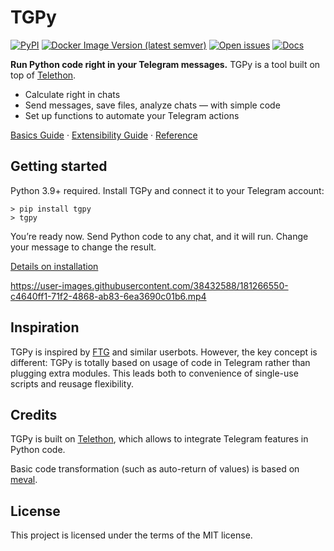 # TGPy

[![PyPI](https://img.shields.io/pypi/v/tgpy)](https://pypi.org/project/tgpy/)
[![Docker Image Version (latest semver)](https://img.shields.io/docker/v/tgpy/tgpy?label=docker&sort=semver)](https://hub.docker.com/r/tgpy/tgpy)
[![Open issues](https://img.shields.io/github/issues-raw/tm-a-t/TGPy)](https://github.com/tm-a-t/TGPy/issues)
[![Docs](https://img.shields.io/website?label=docs&url=https%3A%2F%2Ftgpy.tmat.me)](https://tgpy.tmat.me/)
<!-- ![PyPI - Downloads](https://img.shields.io/pypi/dm/tgpy) -->

**Run Python code right in your Telegram messages.** TGPy is a tool built on top of [Telethon](https://github.com/LonamiWebs/Telethon).

- Calculate right in chats
- Send messages, save files, analyze chats &mdash; with simple code
- Set up functions to automate your Telegram actions

[Basics Guide](http://tgpy.tmat.me/basics/code/) · [Extensibility Guide](http://tgpy.tmat.me/extensibility/context/) · [Reference](http://tgpy.tmat.me/reference/builtins/)

## Getting started

Python 3.9+ required. Install TGPy and connect it to your Telegram account:

```shell
> pip install tgpy
> tgpy
```

You’re ready now. Send Python code to any chat, and it will run. Change your message to change the result.

[Details on installation](http://tgpy.tmat.me/installation/)

https://user-images.githubusercontent.com/38432588/181266550-c4640ff1-71f2-4868-ab83-6ea3690c01b6.mp4

## Inspiration

TGPy is inspired by [FTG](https://gitlab.com/friendly-telegram/friendly-telegram) and similar userbots. However, the key concept is different: TGPy is totally based on usage of code in Telegram rather than plugging extra modules. This leads both to convenience of single-use scripts and reusage flexibility.

## Credits

TGPy is built on [Telethon](https://github.com/LonamiWebs/Telethon), which allows to integrate Telegram features in Python code.

Basic code transformation (such as auto-return of values) is based on [meval](https://github.com/penn5/meval).

## License

This project is licensed under the terms of the MIT license.
